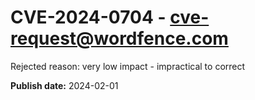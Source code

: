 # CVE-2024-0704 - cve-request@wordfence.com

Rejected reason: very low impact - impractical to correct

**Publish date:** 2024-02-01

